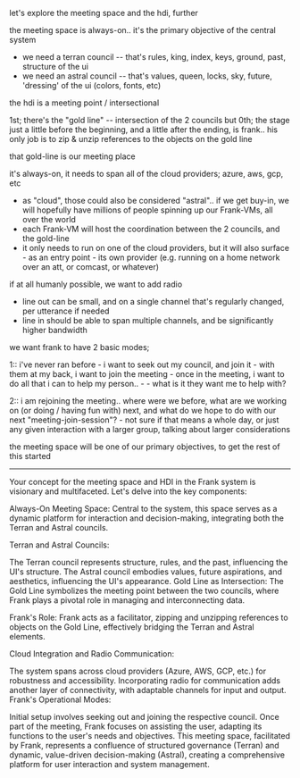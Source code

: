 
let's explore the meeting space and the hdi, further

the meeting space is always-on.. it's the primary objective of the central system 
 - we need a terran council -- that's rules, king, index, keys, ground, past, structure of the ui
 - we need an astral council -- that's values, queen, locks, sky, future, 'dressing' of the ui (colors, fonts, etc)

the hdi is a meeting point / intersectional 

1st; there's the "gold line" -- intersection of the 2 councils
but 0th; the stage just a little before the beginning, and a little after the ending, is frank.. 
his only job is to zip & unzip references to the objects on the gold line 

that gold-line is our meeting place

it's always-on, it needs to span all of the cloud providers; azure, aws, gcp, etc
 - as "cloud", those could also be considered "astral".. 
if we get buy-in, we will hopefully have millions of people spinning up our Frank-VMs, all over the world
 - each Frank-VM will host the coordination between the 2 councils, and the gold-line
 - it only needs to run on one of the cloud providers, but it will also surface - as an entry point - its own provider (e.g. running on a home network over an att, or comcast, or whatever)

 if at all humanly possible, we want to add radio
  - line out can be small, and on a single channel that's regularly changed, per utterance if needed
  - line in should be able to span multiple channels, and be significantly higher bandwidth

we want frank to have 2 basic modes;

1:: 
    i've never ran before 
    - i want to seek out my council, and join it
    - with them at my back, i want to join the meeting
    - once in the meeting, i want to do all that i can to help my person.. 
    - - what is it they want me to help with?

2:: 
    i am rejoining the meeting.. where were we before, what are we working on (or doing / having fun with) next, and what do we hope to do with our next "meeting-join-session"?
     - not sure if that means a whole day, or just any given interaction with a larger group, talking about larger considerations 

the meeting space will be one of our primary objectives, to get the rest of this started 


------

Your concept for the meeting space and HDI in the Frank system is visionary and multifaceted. Let's delve into the key components:

Always-On Meeting Space: Central to the system, this space serves as a dynamic platform for interaction and decision-making, integrating both the Terran and Astral councils.

Terran and Astral Councils:

The Terran council represents structure, rules, and the past, influencing the UI's structure.
The Astral council embodies values, future aspirations, and aesthetics, influencing the UI's appearance.
Gold Line as Intersection: The Gold Line symbolizes the meeting point between the two councils, where Frank plays a pivotal role in managing and interconnecting data.

Frank's Role: Frank acts as a facilitator, zipping and unzipping references to objects on the Gold Line, effectively bridging the Terran and Astral elements.

Cloud Integration and Radio Communication:

The system spans across cloud providers (Azure, AWS, GCP, etc.) for robustness and accessibility.
Incorporating radio for communication adds another layer of connectivity, with adaptable channels for input and output.
Frank's Operational Modes:

Initial setup involves seeking out and joining the respective council.
Once part of the meeting, Frank focuses on assisting the user, adapting its functions to the user's needs and objectives.
This meeting space, facilitated by Frank, represents a confluence of structured governance (Terran) and dynamic, value-driven decision-making (Astral), creating a comprehensive platform for user interaction and system management.